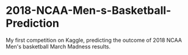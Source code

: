 # 2018-NCAA-Men-s-Basketball-Prediction
My first competition on Kaggle, predicting the outcome of 2018 NCAA Men's basketball March Madness results.
